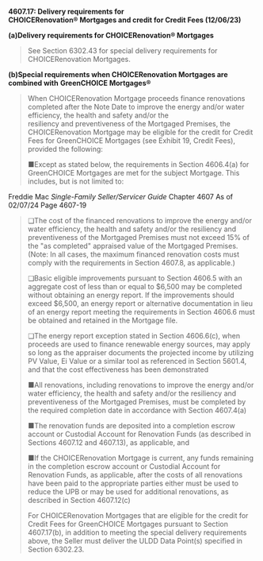 **4607.17: Delivery requirements for**\
**CHOICERenovation® Mortgages and credit for Credit Fees (12/06/23)**

**(a)Delivery requirements for CHOICERenovation® Mortgages**

> See Section 6302.43 for special delivery requirements for
> CHOICERenovation Mortgages.

**(b)Special requirements when CHOICERenovation Mortgages are combined
with** **GreenCHOICE Mortgages®**

> When CHOICERenovation Mortgage proceeds finance renovations completed
> after the Note Date to improve the energy and/or water efficiency, the
> health and safety and/or the\
> resiliency and preventiveness of the Mortgaged Premises, the
> CHOICERenovation Mortgage may be eligible for the credit for Credit
> Fees for GreenCHOICE Mortgages (see Exhibit 19, Credit Fees), provided
> the following:
>
> ■Except as stated below, the requirements in Section 4606.4(a) for
> GreenCHOICE Mortgages are met for the subject Mortgage. This includes,
> but is not limited to:

Freddie Mac *Single-Family Seller/Servicer Guide* Chapter 4607 As of
02/07/24 Page 4607-19

> ❑The cost of the financed renovations to improve the energy and/or
> water efficiency, the health and safety and/or the resiliency and
> preventiveness of the Mortgaged Premises must not exceed 15% of the
> "as completed" appraised value of the Mortgaged Premises. (Note: In
> all cases, the maximum financed renovation costs must comply with the
> requirements in Section 4607.8, as applicable.)
>
> ❑Basic eligible improvements pursuant to Section 4606.5 with an
> aggregate cost of less than or equal to \$6,500 may be completed
> without obtaining an energy report. If the improvements should exceed
> \$6,500, an energy report or alternative documentation in lieu of an
> energy report meeting the requirements in Section 4606.6 must be
> obtained and retained in the Mortgage file.
>
> ❑The energy report exception stated in Section 4606.6(c), when
> proceeds are used to finance renewable energy sources, may apply so
> long as the appraiser documents the projected income by utilizing PV
> Value, Ei Value or a similar tool as referenced in Section 5601.4, and
> that the cost effectiveness has been demonstrated
>
> ■All renovations, including renovations to improve the energy and/or
> water efficiency, the health and safety and/or the resiliency and
> preventiveness of the Mortgaged Premises, must be completed by the
> required completion date in accordance with Section 4607.4(a)
>
> ■The renovation funds are deposited into a completion escrow account
> or Custodial Account for Renovation Funds (as described in Sections
> 4607.12 and 4607.13), as applicable, and
>
> ■If the CHOICERenovation Mortgage is current, any funds remaining in
> the completion escrow account or Custodial Account for Renovation
> Funds, as applicable, after the costs of all renovations have been
> paid to the appropriate parties either must be used to reduce the UPB
> or may be used for additional renovations, as described in Section
> 4607.12(c)
>
> For CHOICERenovation Mortgages that are eligible for the credit for
> Credit Fees for GreenCHOICE Mortgages pursuant to Section 4607.17(b),
> in addition to meeting the special delivery requirements above, the
> Seller must deliver the ULDD Data Point(s) specified in Section
> 6302.23.
